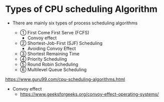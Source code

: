 # Types of CPU scheduling Algorithm

- There are mainly six types of process scheduling algorithms

  - ① First Come First Serve (FCFS)
    - Convoy effect
  - ② Shortest-Job-First (SJF) Scheduling
    - Avoiding Convoy Effect
  - ③ Shortest Remaining Time
  - ④ Priority Scheduling
  - ⑤ Round Robin Scheduling
  - ⑥ Multilevel Queue Scheduling

https://www.guru99.com/cpu-scheduling-algorithms.html


- Convoy effect
  - https://www.geeksforgeeks.org/convoy-effect-operating-systems/
